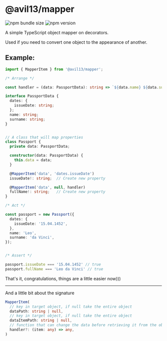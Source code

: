 # @avil13/mapper

![npm bundle size](https://img.shields.io/bundlephobia/minzip/@avil13/mapper)
![npm version](https://img.shields.io/npm/v/@avil13/mapper)

A simple TypeScript object mapper on decorators.

Used if you need to convert one object to the appearance of another.

## Example:
```ts
import { MapperItem } from '@avil13/mapper';

/* Arrange */

const handler = (data: PassportData): string => `${data.name} ${data.surname}`;

interface PassportData {
  dates: {
    issueDate: string;
  };
  name: string;
  surname: string;
}


// A class that will map properties
class Passport {
  private data: PassportData;

  constructor(data: PassportData) {
    this.data = data;
  }

  @MapperItem('data', 'dates.issueDate')
  issueDate!: string;  // Create new property

  @MapperItem('data', null, handler)
  fullName!: string;   // Create new property
}

/* Act */

const passport = new Passport({
  dates: {
    issueDate: '15.04.1452',
  },
  name: 'Leo',
  surname: 'da Vinci',
});


/* Assert */

passport.issueDate === '15.04.1452' // true
passport.fullName === 'Leo da Vinci' // true
```

That's it, congratulations, things are a little easier now)))

---

And a little bit about the signature

```ts
MapperItem(
  // key in target object, if null take the entire object
  dataPath: string | null,
  // key in target object, if null take the entire object
  dataItemPath: string | null,
  // function that can change the data before retrieving it from the object
  handler?: (item: any) => any,
)
```
